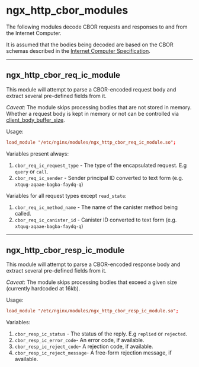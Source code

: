 # ngx_http_cbor_modules

The following modules decode CBOR requests and responses to and from the Internet Computer.

It is assumed that the bodies being decoded are based on the CBOR schemas described in the [Internet Computer Specification](https://internetcomputer.org/docs/current/references/ic-interface-spec/#api-cddl).

---

## ngx_http_cbor_req_ic_module

This module will attempt to parse a CBOR-encoded request body and extract several pre-defined fields from it.

_*Caveat*_: The module skips processing bodies that are not stored in memory. Whether a request body is kept in memory or not can be controlled via [client_body_buffer_size](http://nginx.org/en/docs/http/ngx_http_core_module.html#client_body_buffer_size).

Usage:

```conf
load_module "/etc/nginx/modules/ngx_http_cbor_req_ic_module.so";
```

Variables present always:

1. `cbor_req_ic_request_type` - The type of the encapsulated request. E.g `query` or `call`.
1. `cbor_req_ic_sender` - Sender principal ID converted to text form (e.g. `xtqug-aqaae-bagba-faydq-q`)

Variables for all request types except `read_state`:

1. `cbor_req_ic_method_name` - The name of the canister method being called.
1. `cbor_req_ic_canister_id` - Canister ID converted to text form (e.g. `xtqug-aqaae-bagba-faydq-q`)

---

## ngx_http_cbor_resp_ic_module

This module will attempt to parse a CBOR-encoded response body and extract several pre-defined fields from it.

_*Caveat*_: The module skips processing bodies that exceed a given size (currently hardcoded at 16kb).

Usage:

```conf
load_module "/etc/nginx/modules/ngx_http_cbor_resp_ic_module.so";
```

Variables:

1. `cbor_resp_ic_status` - The status of the reply. E.g `replied` or `rejected`.
1. `cbor_resp_ic_error_code`- An error code, if available.
1. `cbor_resp_ic_reject_code`- A rejection code, if available.
1. `cbor_resp_ic_reject_message`- A free-form rejection message, if available.

